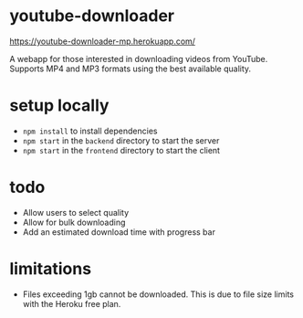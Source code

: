 # youtube-downloader
https://youtube-downloader-mp.herokuapp.com/

A webapp for those interested in downloading videos from YouTube. 
Supports MP4 and MP3 formats using the best available quality.

# setup locally
- `npm install` to install dependencies
- `npm start` in the `backend` directory to start the server
- `npm start` in the `frontend` directory to start the client

# todo
- Allow users to select quality
- Allow for bulk downloading
- Add an estimated download time with progress bar

# limitations
- Files exceeding 1gb cannot be downloaded. This is due to file size limits with the Heroku free plan. 
